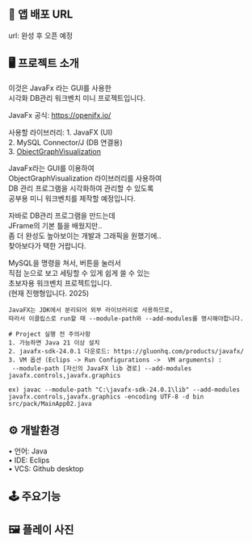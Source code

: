 ## 🔗 앱 배포 URL 
url: 완성 후 오픈 예정  
  
## 🖥 프로젝트 소개  

이것은 JavaFx 라는 GUI를 사용한  
시각화 DB관리 워크벤치 미니 프로젝트입니다.  
  
JavaFx 공식: https://openjfx.io/  
  
사용할 라이브러리: 1. JavaFX (UI)  
2. MySQL Connector/J (DB 연결용)  
3. [ObjectGraphVisualization](https://github.com/Nurtak/ObjectGraphVisualization)  
  
JavaFx라는 GUI를 이용하여  
ObjectGraphVisualization 라이브러리를 사용하여  
DB 관리 프로그램을 시각화하여 관리할 수 있도록  
공부용 미니 워크벤치를 제작할 예정입니다.  
  
자바로 DB관리 프로그램을 만드는데  
JFrame의 기본 틀을 배웠지만..  
좀 더 완성도 높아보이는 개발과 그래픽을 원했기에..  
찾아보다가 택한 거랍니다.  
  
MySQL을 명령을 쳐서, 버튼을 눌러서  
직접 눈으로 보고 세팅할 수 있게 쉽게 쓸 수 있는  
초보자용 워크벤치 프로젝트입니다.  
(현재 진행형입니다. 2025)  
  
```
JavaFX는 JDK에서 분리되어 외부 라이브러리로 사용하므로, 
따라서 이클립스로 run할 때 --module-path와 --add-modules를 명시해야합니다. 

# Project 실행 전 주의사항
1. 가능하면 Java 21 이상 설치 
2. javafx-sdk-24.0.1 다운로드: https://gluonhq.com/products/javafx/
3. VM 옵션 (Eclips -> Run Configurations ->  VM arguments) :
 --module-path [자신의 JavaFX lib 경로] --add-modules javafx.controls,javafx.graphics

ex) javac --module-path "C:\javafx-sdk-24.0.1\lib" --add-modules javafx.controls,javafx.graphics -encoding UTF-8 -d bin src/pack/MainApp02.java
```
  
## ⚙️ 개발환경  
 
• 언어: Java  
• IDE: Eclips  
• VCS: Github desktop  
  
## 🕹 주요기능  

  
## 🖼 플레이 사진
